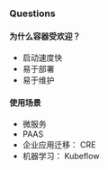 ### Questions

#### 为什么容器受欢迎？
* 启动速度快
* 易于部署
* 易于维护

#### 使用场景
* 微服务
* PAAS
* 企业应用迁移： CRE
* 机器学习： Kubeflow
